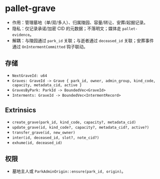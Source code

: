 # pallet-grave

- 作用：管理墓地（单/双/多人）、归属陵园、容量/转让、安葬/起掘记录。
- 隐私：仅记录承诺/加密 CID 的元数据；不落明文；媒体走 `pallet-evidence`。
- 解耦：与陵园通过 `park_id` 关联；与逝者通过 `deceased_id` 关联；安葬事件通过 `OnIntermentCommitted` 钩子联动。

## 存储
- `NextGraveId: u64`
- `Graves: GraveId -> Grave { park_id, owner, admin_group, kind_code, capacity, metadata_cid, active }`
- `GravesByPark: ParkId -> BoundedVec<GraveId>`
- `Interments: GraveId -> BoundedVec<IntermentRecord>`

## Extrinsics
- `create_grave(park_id, kind_code, capacity?, metadata_cid)`
- `update_grave(id, kind_code?, capacity?, metadata_cid?, active?)`
- `transfer_grave(id, new_owner)`
- `inter(id, deceased_id, slot?, note_cid?)`
- `exhume(id, deceased_id)`

## 权限
- 墓地主人或 `ParkAdminOrigin::ensure(park_id, origin)`。
